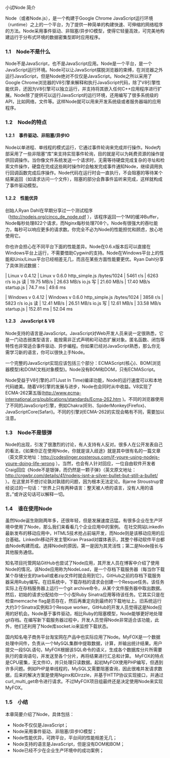 小试Node 简介

Node（或者Node.js），是一个构建于Google Chrome JavaScript运行环境（runtime）之上的一个平台，为了提供一种简单的构建快速、可伸缩的网络程序的方法。Node采用事件驱动、非阻塞/异步IO模型，使得它轻量高效，可完美地构建运行于分布式环境的数据密集型即时应用程序。

### 1.1　Node不是什么

Node不是JavaScript，也不是JavaScript应用。Node是一个平台，是一个JavaScript运行环境。Node可以让JavaScript摆脱浏览器的束缚，在浏览器之外运行JavaScript，但是Node绝对不仅仅是JavaScript。Node之所以采用了Google Chrome浏览器的V8引擎来解释和执行JavaScript代码，除了V8引擎性能优异，还因为V8引擎可以独立运行，并支持将其嵌入任何C++应用程序进行扩展。Node除了提供可以运行JavaScript的运行环境，还用编写了很多系统级的API，比如网络，文件等。这样Node就可以用来开发系统级或者服务器端的应用程序。

### 1.2　Node的特点 

#### 1.2.1　事件驱动、非阻塞/异步IO

Node以单进程、单线程的模式运行，它通过事件轮询来完成并行操作。Node内部采用了一些非阻塞“库”来支持实现事件轮询，目的就是可以为耗费资源的操作提供回调操作。当你像文件系统发送一个请求时，无需等待硬盘完成复杂的寻址和检索文件操作，硬盘在完成这些耗时操作时会触发完成事件通知Node，继续调用执行回调函数完成后序操作。Node代码在运行时会一直执行，不会阻塞的等待某个结果返回（如请求访问一个文件），阻塞的部分会靠事件监听来完成，这样就构成了事件驱动模型。

#### 1.2.2　性能优异

创始人Ryan Dahl在早期分享过一个测试程序（http://nodejs.org/cinco_de_node.pdf ），该程序返回一个1M的缓冲Buffer，Node每秒处理822个请求，而Nginx每秒处理708个。Node有很强大的吞吐能力，每秒可以响应更多的请求数。你完全不必为Node的性能担忧和顾虑，放心地使用它。

你也许会担心在不同平台下面的性能差异。Node在0.6.x版本后可以直接在Windows平台上运行，不需要借助Cygwin的支持。Node在Windows平台上的性能和Unix/Linux平台已经相差无几，而且在某些方面性能要更优。Ryan Dahl分享了具体测试数据：


 | Linux v 0.4.12 | Linux v 0.6.0
http_simple.js /bytes/1024 | 5461 r/s | 6263 r/s
io.js 读 | 19.75 MB/s | 26.63 MB/s
io.js 写 | 21.60 MB/s | 17.40 MB/s
startup.js | 74.7 ms | 49.6 ms


 | Windows v 0.4.12 | Windows v 0.6.0
http_simple.js /bytes/1024 | 3858 r/s | 5823 r/s
io.js 读 | 12.41 MB/s | 26.51 MB/s
io.js 写 | 12.61 MB/s | 33.58 MB/s
startup.js | 152.81 ms | 52.04 ms

#### 1.2.3　JavaScript & V8

Node支持的语言是JavaScript。JavaScript对Web开发人员来说一定很熟悉，它是一门动态弱类型语言，能按需非正式声明和可动态扩展对象。匿名函数、闭包等特性也非常适合事件驱动、异步编程。你如果已经对JavaScript熟悉，那么你无需学习新的语言，你可以很快上手Node。

一个完整的JavaScript实现应该包括三个部分：ECMAScript(核心)、BOM(浏览器模型)和DOM(文档对象模型)。Node没有BOM和DOM，只有ECMAScript。

Node受益于V8引擎的JIT(Just In Time)编译功能，Node的运行速度可以和本地代码媲美。随着V8引擎的发展与进步，Node也会同时从中收益。V8实现了ECMA-262第五版(http://www.ecma-international.org/publications/standards/Ecma-262.htm )。不同的浏览器使用了不同的JavaScript引擎，例如Chakra(IE9)、SpiderMonkey(Firefox)、JavaScriptCore(Safari)。不同的引擎对ECMA-262的实现会略有不同，需要加以注意。

### 1.3　Node不是银弹

Node的出现，引发了很激烈的讨论，有人支持有人反对。很多人在公开发表自己的看法，《如果你正在使用Node，你就是误入歧途》就是其中很有名的一篇文章（英文原文地址：http://codeslinger.posterous.com/if-youre-using-nodejs-youre-doing-life-wrong ）。当然，也会有人针对回应，一位自由软件开发者Craig回应《Node不是银弹，而仍然是一颗子弹》（英文原文地址：http://crgwbr.com/details/41/nodejs-isnt-a-silver-bullet-but-still-a-bullet/ ）。在这里并不想讨论孰对孰错的问题，因为根本无法定论。Bjarne Stroustrup曾经说过的一句话：“世界上只有两种语言：整天被人喷的语言，没有人用的语言。”或许这句话可以解释一切。

### 1.4　谁在使用Node

虽然Node诞生刚刚两年多，还很年轻，但是发展速度迅猛。有很多企业在生产环境中使用了Node，那么我们来看看几个企业应用中的案例。
在社交网站LinkedIn最新发布的移动应用中，HTML5技术抢占前端开发，而Node则是该移动应用的后台基础。LinkedIn移动开发主管Kiran Prasad对媒体表示，其整个移动软件平台都由Node构建而成。选择Node的原因，第一是因为其灵活性；第二是Node擅长与其他服务通信。

知名项目托管网站GitHub也尝试了Node应用，其开发人员在博客中介绍了使用Node的情况。该Node应用称为NodeLoad，是一个存档下载服务器（每当你下载某个存储分支的tarball或者zip文件时就会用到它）。GitHub之前的存档下载服务器采用Ruby编写。在旧系统中，下载存档的请求会创建一个Resque任务。该任务实际上在存档服务器上运行一个git archive命令，从某个文件服务器中取出数据。然后，初始的请求分配给你一个小型Ruby Sinatra应用等待该任务。它其实只是在检查memcache flag是否存在，然后再重定向到最终的下载地址上。旧系统运行大约3个Sinatra实例和3个Resque worker。GitHub的开发人员觉得这是Node应用的好机会。Node基于事件驱动，相比Ruby的阻塞模型，Node能够更好地处理git存档。在编写新下载服务器过程中，开发人员觉得Node非常适合该功能，此外，他们还利用了Node库socket.io来监控下载状态。

国内知名电子商务平台淘宝网在产品中也实际应用了Node。MyFOX是一个数据处理中间件，负责从一个MySQL集群中提取数据，计算，并输出统计结果。用户提交一段SQL语句，MyFOX根据该SQL命令的语义，生成各个数据库分片所需要执行的查询语句，并发送至各个分片，再将结果进行汇总和计算。 MyFOX的特点是CPU密集，无文件IO，并只处理只读数据。起初MyFOX使用PHP编写，但遇到许多问题。例如PHP是单线程的，MySQL又需要阻塞查询，因此很难并发请求数据，后来的解决方案是使用Nginx和Dirzzle，并基于HTTP协议实现接口，并通过curl_multi_get命令进行请求。不过MyFOX项目组最终还是决定使用Node来实现MyFOX。

### 1.5　小结

本章简要介绍了Node，具体包括：

* Node不仅仅是JavaScript； 
* Node采用事件驱动、非阻塞/异步IO模型；
* Node性能优异，可跨平台，平台间的性能相差无几；
* Node支持的语言是JavaScript，但是没有DOM和BOM；
* Node已经不少在企业生产环境中的成功案例；



